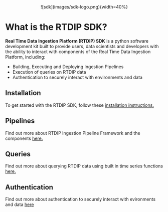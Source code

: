 <center>![sdk](images/sdk-logo.png){width=40%}</center>

# What is the RTDIP SDK?

​​**Real Time Data Ingestion Platform (RTDIP) SDK** is a python software development kit built to provide users, data scientists and developers with the ability to interact with components of the Real Time Data Ingestion Platform, including:

- Building, Executing and Deploying Ingestion Pipelines
- Execution of queries on RTDIP data
- Authentication to securely interact with environments and data

## Installation

To get started with the RTDIP SDK, follow these [installation instructions.](../getting-started/installation.md)

## Pipelines

Find out more about RTDIP Ingestion Pipeline Framework and the components [here.](./pipelines/framework.md)

## Queries

Find out more about querying RTDIP data using built in time series functions [here.](./queries/functions.md)

## Authentication

Find out more about authentication to securely interact with evironments and data [here](./authentication/azure.md)